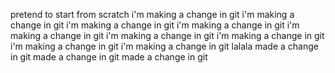 pretend to start from scratch
i'm making a change in git
i'm making a change in git
i'm making a change in git
i'm making a change in git
i'm making a change in git
i'm making a change in git
i'm making a change in git
i'm making a change in git
i'm making a change in git
lalala
made a change in git
made a change in git
made a change in git
